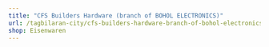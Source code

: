 ```yaml
---
title: "CFS Builders Hardware (branch of BOHOL ELECTRONICS)"
url: /tagbilaran-city/cfs-builders-hardware-branch-of-bohol-electronics/
shop: Eisenwaren
---
```

